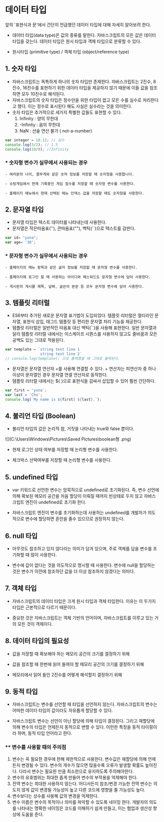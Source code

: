 # 데이터 타입

앞의 '표현식과 문'에서 간단히 언급했던 데이터 타입에 대해 자세히 알아보려 한다.

- 데이터 타입(data type)은 값의 종류를 말한다. 자바스크립트의 모든 값은 데이터 타입을 갖는다. 데이터 타입은 원시 타입과 객체 타입으로 분류할 수 있다.

- 원시타입 (primitive type) / 객체 타입 (object/reference type)

  

## 1. 숫자 타입

- 자바스크립트는 독특하게 하나의 숫자 타입만 존재한다. 자바스크립트는 2진수, 8진수, 16진수를 표현하기 위한 데이터 타입을 제공하지 않기 때문에 이들 값을 참조하면 모두 10진수로 해석된다.
- 자바스크립트의 숫자 타입은 정수만을 위한 타입이 없고 모든 수를 실수로 처리한다고 했다. 이는 정수로 표시된다 해도 사실은 실수라는 것을 의미한다.
- 숫자 타입은 추가적으로 세가지 특별한 값들도  표현할 수 있다.
  1. Infinity : 양의 무한대
  2. -Infinity : 음의 무한대
  3. NaN : 산술 연산 불가 ( not-a-number)

```jsx
var integer = 10.12; // 실수
console.log(3/2); // 1.5
console.log(10/0); //Infinity
```

###     * 숫자형 변수가 실무에서 사용되는 경우

```
- 여러분의 나이, 몸무게와 같은 숫자 정보를 저장할 때 숫자형을 사용합니다.

- 슈팅게임에서 현재 기록중인 게임 점수를 저장할 때 숫자형 변수를 사용한다. 

- 홈페이지 메뉴에서 현재 선택된 메뉴 인덱스 값을 저장할 때도 숫자형을 사용한다.
```



## 2. 문자열 타입

- 문자열 타입은 텍스트 데이터를 나타내는데 사용한다.
- 문자열은 작은따옴표(''), 큰따옴표(""), 백틱(``)으로 텍스트를 감싼다.

```jsx
var id= "yuna";
var age= '30';
```

###     * 문자형 변수가 실무에서 사용되는 경우

```
- 홈페이지의 메뉴 항목과 같은 글자 정보를 저장할 때 문자형 변수를 사용한다.

- 홈페이지에 로그인 할 때 사용하는 아이디와 패스워드도 문자형 변수에 담아 사용한다.

- 게시판의 게시물 제목, 날짜, 글쓴이 본문 등 모두 문자형 변수에 담아 사용한다.
```



## 3. 템플릿 리터럴

- ES6부터 추가된 새로운 문자열 표기법이 도입되었다. 템플릿 리터럴은 멀티라인 문자열, 표현식 삽입, 태그드 템플릿 등 편리한 문자열 처리 기능을 제공한다.
- 템플릿 리터럴은 일반적인 따옴표 대신 백틱(``)을 사용해 표현한다. 일반 문자열과 달리  템플릿 리터럴 내에서는 이스케이프 시퀀스를 사용하지 않고도 줄바꿈과 모든 공백도 있는 그대로 적용된다.

```jsx
var template = `string text line 1
                string text line 2`   
// console.log(template); 으로 출력했을 때 그대로 출력된다.
```

- 문자열은 문자열 연산자 +를 사용해 연결할 수 있다. + 연산자는 피연산자 중 하나 이상이 문자열인 경우 문자열 연결 연산자로 동작한다.
- 템플릿 리터럴 내에서는 ${ }으로 표현식을 감싸서 삽입할 수 있어 훨씬 간단하다.

```jsx
var first = 'yuna';
var last = 'Cho';
console.log(`My name is ${first} ${last}.`); 
```



## 4. 불리언 타입 (Boolean)

- 불리언 타입의 값은 논리적 참, 거짓을 나타내는 true와 false 뿐이다.

![](C:\Users\Windows\Pictures\Saved Pictures\boolean형 .png)

- 현재 로그인 상태 여부를 저장할 때 논리형 변수를 사용한다.

- 체크박스 선택여부를 저장할 때 논리형 변수를 사용한다.

  

## 5. undefined 타입

- var 키워드로 선언한 변수는 암묵적으로 undefined로 초기화된다. 즉, 변수 선언에 의해 확보된 메모리 공간을 처음 할당이 이뤄질 때까지 빈상태로 두지 않고 자바스크립트 엔진이 undefined로 초기화 한다.

- 자바스크립트 엔진이 변수를 초기화하는데 사용하는 undefined를 개발자가 의도적으로 변수에 할당하면 혼란을 줄수 있으므로 권장하지 않는다.

  

## 6. null 타입

- 아무것도 참조하고 있지 않다라는 의미가 담겨 있으며, 주로 객체를 담을 변수를 초기화할 때 많이 사용한다.

- 변수에 값이 없다는 것을 의도적으로 명시할 때 사용한다. 변수에 null을 할당하는 것은 변수가 이전에 참조하던 값을 더 이상 참조하지 않겠다는 의미다.

  

## 7. 객체 타입

- 자바스크립트의 데이터 타입은 크게 원시 타입과 객체 타입한다. 이유는 이 두가지 타입은 근본적으로 다르기 때문이다.

- 중요한 것은 자바스크립트는 객체 기반의 언어이며, 자바스크립트를 이루고 있는 거의 모든 것이 객체이다.

  

## 8. 데이터 타입의 필요성

- 값을 저장할 때 확보해야 하는 메모리 공간의 크기를 결정하기 위해

- 값을 참조할 때 한번에 읽어 들여야 할 메모리 공간의 크기를 결정하기 위해

- 메모리에서 읽어 들인 2진수를 어떻게 해석할지 결정하기 위해

  

## 9. 동적 타입

- 자바스크립트는 변수를 선언할 때 타입을 선언하지 않는다.  자바스크립트의 변수는 어떠한 데이터 타입의 값이라도 자유롭게 할당할 수 있다.

- 자바스크립트 변수는 선언이 아닌 할당에 의해 타입이 결정된다. 그리고 재할당에 의해 변수의 타입은 언제든지 동적으로 변할 수 있다.  이런한 특징을 동적 타이핑이라 하며, 동적 타입 언어라고 한다.

  

### ** 변수를 사용할 때의 주의점

1. 변수는 꼭 필요한 경우에 한해 제한적으로 사용한다. 변수값은 재할당에 의해 언제든지 변경될 수 있다. 변수의 개수가 많으면 많을수록 오류가 발생할 확률도 높아진다. 다라서 변수는 필요한 만큼 최소한으로 유지하도록 주의해야한다.
2. 변수의 유효범위는 최대한 좁게 만들어 변수의 부작용을 억제해야 한다.
3. 전역 변수는 최대한 사용하지 않는다. 어디서든지 참조/변경 가능한 전역 변수는 의도치 않게 값이 변경될 가능성이 높고 다른 코드에 영향을 줄 가능성도 높다.
4. 변수보다는 상수를 사용해 값의 변경을 억제한다.
5. 변수 이름은 변수의 목적이나 의미를 파악할 수 있도록 네이밍 한다. 개발자의 의도를 나타내는 명확한 네이밍은 코드를 이해하기 쉽게 만들고, 이는 협업과 생산성 향상에 도움을 준다.

